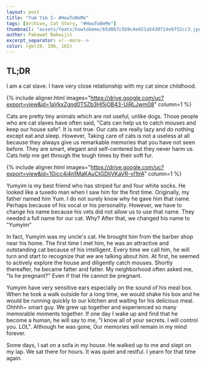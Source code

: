 ```yaml
---
layout: post
title: "Yum Yim I― #HowToBeMe"
tags: [Archive, Cat Story, "#HowToBeMe"]
thumbnail: "assets/feats/howtobeme/b5d067c5b9c4e651a5430714e9752cc3.jpg"
author: Pakawat Nakwijit
excerpt_separator: <!--more-->
color: rgb(19, 196, 165)
---
```


## TL;DR
I am a cat slave. I have very close relationship with my cat since childhood.
<!--more-->

{% include aligner.html images="https://drive.google.com/uc?export=view&id=1aVkxZgnd0T5Zb3Hl5jOB43-UiRLJwm08" column=1 %}
 
Cats are pretty tiny animals which are not useful, unlike dogs. Those people who are cat slaves have often said, "Cats can help us to catch mouses and keep our house safe". It is not true. Our cats are really lazy and do nothing except eat and sleep. However, Taking care of cats is not a useless at all because they always give us remarkable memories that you have not seen before. They are smart, elegant and self-centered but they never harm us. Cats help me get through the tough times by their soft fur.

{% include aligner.html images="https://drive.google.com/uc?export=view&id=1Gicc4i4n1MaKAuCtGDIjVKaVR-vI1trA" column=1 %}

Yumyim is my best friend who has striped fur and four white socks. He looked like a tuxedo man when I saw him for the first time. Originally, my father named him Yum. I do not surely know why he gave him that name. Perhaps because of his vocal or his personality. However, we have to change his name because his vets did not allow us to use that name. They needed a full name for our cat. Why? After that, we changed his name to "Yumyim"

In fact, Yumyim was my uncle's cat. He brought him from the barber shop near his home. The first time I met him, he was an attractive and outstanding cat because of his intelligent. Every time we call him, he will turn and start to recognize that we are talking about him. At first, he seemed to actively explore the house and diligently catch mouses. Shortly thereafter, he became fatter and fatter. My neighborhood often asked me, "Is he pregnant?" Even if that He cannot be pregnant.

Yumyim have very sensitive ears especially on the sound of his meal box. When he took a walk outside for a long time, we would shake his box and he would be running quickly to our kitchen and waiting for his delicious meal. Ohhhh~ smart guy.
We grew up together and experienced so many memorable moments together. If one day I wake up and find that he become a human, he will say to me, "I know all of your secrets. I will control you. LOL". Although he was gone, Our memories will remain in my mind forever.

Some days, I sat on a sofa in my house. He walked up to me and slept on my lap. We sat there for hours. It was quiet and restful. I yearn for that time again.
